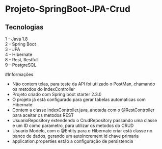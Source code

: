 # Projeto-SpringBoot-JPA-Crud

## Tecnologias

1 - Java 1.8<br>
2 - Spring Boot<br>
3 - JPA<br>
4 - Hibernate<br>
8 - Rest, Restfull<br>
9 - PostgreSQL<br>

#Informações

* Não contem telas, para teste da API foi utilzado o PostMan, chamando os metodos do IndexController
* Projeto criado com Spring boot starter 2.3.0
* O projeto já está configurado para gerar tabelas automaticas com Hibernate
* Contem a classe IndexController.java, anotada com o @RestController para aceitar os metodos REST
* UsuarioRepository extendendo o CrudRepository passando uma classe e um ID como parametro, para utilizar os metodos do CRUD
* Usuario Modelo, com o @Entity para o Hibernate criar está classe no banco de dados, gerando um autoIncrement id chave primaria
* application.properties estão a configuração de persistencia
